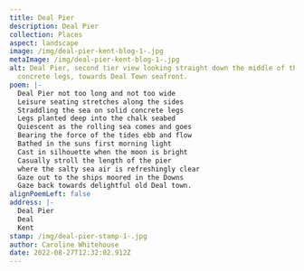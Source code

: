 ```yaml
---
title: Deal Pier
description: Deal Pier
collection: Places
aspect: landscape
image: /img/deal-pier-kent-blog-1-.jpg
metaImage: /img/deal-pier-kent-blog-1-.jpg
alt: Deal Pier, second tier view looking straight down the middle of the
  concrete legs, towards Deal Town seafront.
poem: |-
  Deal Pier not too long and not too wide
  Leisure seating stretches along the sides
  Straddling the sea on solid concrete legs
  Legs planted deep into the chalk seabed
  Quiescent as the rolling sea comes and goes
  Bearing the force of the tides ebb and flow
  Bathed in the suns first morning light 
  Cast in silhouette when the moon is bright
  Casually stroll the length of the pier
  where the salty sea air is refreshingly clear
  Gaze out to the ships moored in the Downs
  Gaze back towards delightful old Deal town.
alignPoemLeft: false
address: |-
  Deal Pier
  Deal
  Kent
stamp: /img/deal-pier-stamp-1-.jpg
author: Caroline Whitehouse
date: 2022-08-27T12:32:02.912Z
---
```

